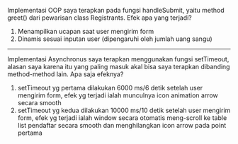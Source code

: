 Implementasi OOP saya terapkan pada fungsi handleSubmit, yaitu method greet() dari pewarisan class Registrants.
Efek apa yang terjadi?
1. Menampilkan ucapan saat user mengirim form
2. Dinamis sesuai inputan user (dipengaruhi oleh jumlah uang sangu)

----------------------------------------------------------------------------------------------------------------

Implementasi Asynchronus saya terapkan menggunakan fungsi setTimeout, alasan saya karena itu yang paling masuk akal bisa saya terapkan dibanding method-method lain.
Apa saja efeknya?
1. setTimeout yg pertama dilakukan 6000 ms/6 detik setelah user mengirim form, efek yg terjadi ialah munculnya icon animation arrow secara smooth
2. setTimeout yg kedua dilakukan 10000 ms/10 detik setelah user mengirim form, efek yg terjadi ialah window secara otomatis meng-scroll ke table list pendaftar secara smooth dan menghilangkan icon arrow pada point pertama
